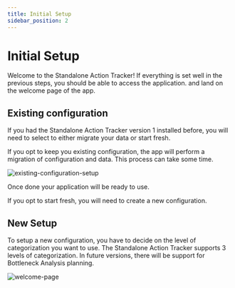 ```yaml
---
title: Initial Setup
sidebar_position: 2
---
```


# Initial Setup

Welcome to the Standalone Action Tracker! If everything is set well in the previous steps, you should be able to access
the application. and land on the welcome page of the app.

## Existing configuration

If you had the Standalone Action Tracker version 1 installed before, you will need to select to either migrate your data
or start fresh.

If you opt to keep you existing configuration, the app will perform a migration of configuration and data. This process can take some time.

![existing-configuration-setup](/img/standalone-action-tracker/existing-configuration-setup.png)

Once done your application will be ready to use.

If you opt to start fresh, you will need to create a new configuration.

## New Setup
To setup a new configuration, you have to decide on the level of categorization you want to use. The Standalone Action Tracker supports 3 levels of categorization.
In future versions, there will be support for Bottleneck Analysis planning.

![welcome-page](/img/standalone-action-tracker/welcome-to-standalone-action-tracker.png)
